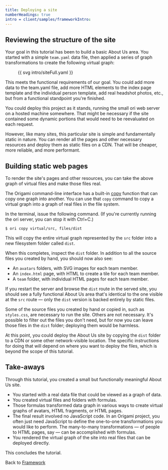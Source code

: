 ```yaml
---
title: Deploying a site
numberHeadings: true
intro = client/samples/frameworkIntro:
---
```


## Reviewing the structure of the site

Your goal in this tutorial has been to build a basic About Us area. You started with a simple `team.yaml` data file, then applied a series of graph transformations to create the following virtual graph:

<figure>
  {{ svg intro/siteFull.yaml }}
</figure>

This meets the functional requirements of our goal. You could add more data to the team.yaml file, add more HTML elements to the index page template and the individual person template, add real headshot photos, etc., but from a functional standpoint you're finished.

You could deploy this project as it stands, running the small ori web server on a hosted machine somewhere. That might be necessary if the site contained some dynamic portions that would need to be reevaluated on each request.

However, like many sites, this particular site is simple and fundamentally static in nature. You can render all the pages and other necessary resources and deploy them as static files on a CDN. That will be cheaper, more reliable, and more performant.

## Building static web pages

To render the site's pages and other resources, you can take the above graph of virtual files and make those files real.

The Origami command-line interface has a built-in [copy](/cli/builtins.html#copy) function that can copy one graph into another. You can use that `copy` command to copy a virtual graph into a graph of real files in the file system.

In the terminal, issue the following command. (If you're currently running the ori server, you can stop it with Ctrl+C.)

```console
$ ori copy virtual/src, files/dist
```

This will copy the entire virtual graph represented by the `src` folder into a new filesystem folder called `dist`.

When this completes, inspect the `dist` folder. In addition to all the source files you created by hand, you should now also see:

- An `avatars` folders, with SVG images for each team member.
- An `index.html` page, with HTML to create a tile for each team member.
- A `team` folder, with individual HTML pages for each team member.

If you restart the server and browse the `dist` route in the served site, you should see a fully functional About Us area that's identical to the one visible at the `src` route — only the `dist` version is backed entirely by static files.

Some of the source files you created by hand or copied in, such as `styles.css`, are necessary to run the site. Others are not necessary. It's possible to filter out the files you don't need, but for now you can leave those files in the `dist` folder; deploying them would be harmless.

At this point, you could deploy the About Us site by copying the `dist` folder to a CDN or some other network-visible location. The specific instructions for doing that will depend on where you want to deploy the files, which is beyond the scope of this tutorial.

## Take-aways

Through this tutorial, you created a small but functionally meaningful About Us site.

- You started with a real data file that could be viewed as a graph of data.
- You created virtual files and folders with formulas.
- Those formulas transformed data graph in various ways to create virtual graphs of avatars, HTML fragments, or HTML pages.
- The final result involved no JavaScript code. In an Origami project, you often just need JavaScript to define the one-to-one transformations you would like to perform. The many-to-many transformations — of people to HTML pages, say — can be accomplished with formulas.
- You rendered the virtual graph of the site into real files that can be deployed directly.

This concludes the tutorial.

Back to [Framework](index.html)
